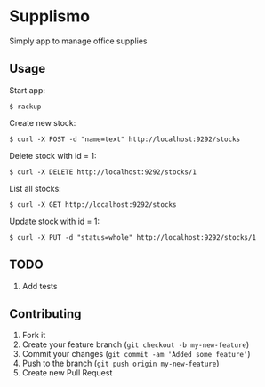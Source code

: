 # Supplismo

Simply app to manage office supplies

## Usage

Start app:

    $ rackup

Create new stock:

    $ curl -X POST -d "name=text" http://localhost:9292/stocks

Delete stock with id = 1:

    $ curl -X DELETE http://localhost:9292/stocks/1

List all stocks:

    $ curl -X GET http://localhost:9292/stocks

Update stock with id = 1:

    $ curl -X PUT -d "status=whole" http://localhost:9292/stocks/1

## TODO

1. Add tests

## Contributing

1. Fork it
2. Create your feature branch (`git checkout -b my-new-feature`)
3. Commit your changes (`git commit -am 'Added some feature'`)
4. Push to the branch (`git push origin my-new-feature`)
5. Create new Pull Request
